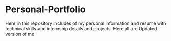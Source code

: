 # Personal-Portfolio
Here in this repository includes of my personal information and resume with technical skills and internship details and projects .Here all are Updated version of me
